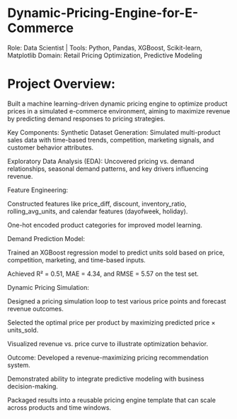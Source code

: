 # Dynamic-Pricing-Engine-for-E-Commerce
Role: Data Scientist | Tools: Python, Pandas, XGBoost, Scikit-learn, Matplotlib
Domain: Retail Pricing Optimization, Predictive Modeling

# Project Overview:
Built a machine learning-driven dynamic pricing engine to optimize product prices in a simulated e-commerce environment, aiming to maximize revenue by predicting demand responses to pricing strategies.

Key Components:
Synthetic Dataset Generation: Simulated multi-product sales data with time-based trends, competition, marketing signals, and customer behavior attributes.

Exploratory Data Analysis (EDA): Uncovered pricing vs. demand relationships, seasonal demand patterns, and key drivers influencing revenue.

Feature Engineering:

Constructed features like price_diff, discount, inventory_ratio, rolling_avg_units, and calendar features (dayofweek, holiday).

One-hot encoded product categories for improved model learning.

Demand Prediction Model:

Trained an XGBoost regression model to predict units sold based on price, competition, marketing, and time-based inputs.

Achieved R² = 0.51, MAE = 4.34, and RMSE = 5.57 on the test set.

Dynamic Pricing Simulation:

Designed a pricing simulation loop to test various price points and forecast revenue outcomes.

Selected the optimal price per product by maximizing predicted price × units_sold.

Visualized revenue vs. price curve to illustrate optimization behavior.

Outcome:
Developed a revenue-maximizing pricing recommendation system.

Demonstrated ability to integrate predictive modeling with business decision-making.

Packaged results into a reusable pricing engine template that can scale across products and time windows.
